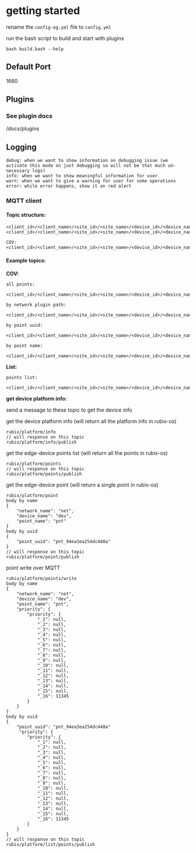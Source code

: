 # getting started

rename the `config-eg.yml` file to `config.yml`

run the bash script to build and start with plugins

```
bash build.bash --help
```

## Default Port

1660

## Plugins

### See plugin docs

/docs/plugins

## Logging

```
debug: when we want to show information on debugging issue (we activate this mode on just debugging so will not be that much un-necessary logs)
info: when we want to show meaningful information for user
warn: when we want to give a warning for user for some operations
error: while error happens, show it on red alert  
```

### MQTT client

#### Topic structure:

```
<client_id>/<client_name>/<site_id>/<site_name>/<device_id>/<device_name>/rubix/points/value/<event>/...
<client_id>/<client_name>/<site_id>/<site_name>/<device_id>/<device_name>/rubix/points/value/cov/all/<network_plugin_path>/<network_uuid>/<network_name>/<device_uuid>/<device_name>/<point_uuid>/<point_name>
```

```
COV:
<client_id>/<client_name>/<site_id>/<site_name>/<device_id>/<device_name>/rubix/points/value/cov/all/<network_plugin_path>/<network_uuid>/<network_name>/<device_uuid>/<device_name>/<point_uuid>/<point_name>
```

#### Example topics:

**COV:**

```
all points:
  <client_id>/<client_name>/<site_id>/<site_name>/<device_id>/<device_name>/rubix/points/value/cov/all/#

by network plugin path:
  <client_id>/<client_name>/<site_id>/<site_name>/<device_id>/<device_name>/rubix/points/value/cov/all/<network_plugin_path>/+/+/+/+/+/+

by point uuid:
  <client_id>/<client_name>/<site_id>/<site_name>/<device_id>/<device_name>/rubix/points/value/cov/all/+/+/+/+/+/<point_uuid>/+

by point name:
  <client_id>/<client_name>/<site_id>/<site_name>/<device_id>/<device_name>/rubix/points/value/cov/all/+/+/<network_name>/+/<device_name>/+/<point_name>
```

**List:**

```
points list:
  <client_id>/<client_name>/<site_id>/<site_name>/<device_id>/<device_name>/rubix/platform/points/publish
```

**get device platform info:**

send a message to these topic to get the device info

get the device platform info (will return all the platform info in rubix-os)

```
rubix/platform/info
// will response on this topic
rubix/platform/info/publish
```

get the edge-device points list (will return all the points in rubix-os)

```
rubix/platform/points
// will response on this topic
rubix/platform/points/publish
```

get the edge-device point (will return a single point in rubix-os)

```
rubix/platform/point
body by name
{
    "network_name": "net",
    "device_name": "dev",
    "point_name": "pnt"
}
body by uuid
{
    "point_uuid": "pnt_94ea3ea254dc440a"
}
// will response on this topic
rubix/platform/point/publish
```

point write over MQTT

```
rubix/platform/points/write
body by name 
{
    "network_name": "net",
    "device_name": "dev",
    "point_name": "pnt",
    "priority": {
        "priority": {
            "_1": null,
            "_2": null,
            "_3": null,
            "_4": null,
            "_5": null,
            "_6": null,
            "_7": null,
            "_8": null,
            "_9": null,
            "_10": null,
            "_11": null,
            "_12": null,
            "_13": null,
            "_14": null,
            "_15": null,
            "_16": 11345
        }
    }
}
body by uuid
{
    "point_uuid": "pnt_94ea3ea254dc440a"
     "priority": {
        "priority": {
            "_1": null,
            "_2": null,
            "_3": null,
            "_4": null,
            "_5": null,
            "_6": null,
            "_7": null,
            "_8": null,
            "_9": null,
            "_10": null,
            "_11": null,
            "_12": null,
            "_13": null,
            "_14": null,
            "_15": null,
            "_16": 11345
        }
    }
}
// will response on this topic
rubix/platform/list/points/publish
```


